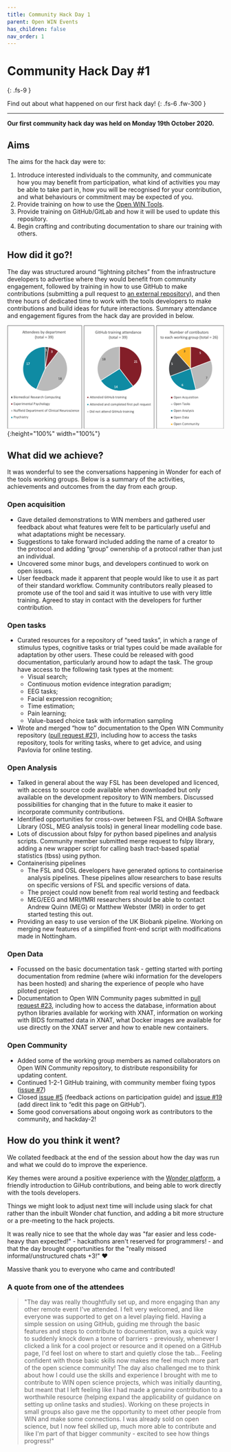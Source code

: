 ```yaml
---
title: Community Hack Day 1
parent: Open WIN Events
has_children: false
nav_order: 1
---
```


# Community Hack Day #1
{: .fs-9 }

Find out about what happened on our first hack day!
{: .fs-6 .fw-300 }

---

**Our first community hack day was held on Monday 19th October 2020.**

## Aims

The aims for the hack day were to:
1. Introduce interested individuals to the community, and communicate how you may benefit from participation, what kind of activities you may be able to take part in, how you will be recognised for your contribution, and what behaviours or commitment may be expected of you.
2. Provide training on how to use the [Open WIN Tools](../tools.md).
3. Provide training on GitHub/GitLab and how it will be used to update this repository.
4. Begin crafting and contributing documentation to share our training with others.

## How did it go?!

The day was structured around “lightning pitches” from the infrastructure developers to advertise where they would benefit from community engagement, followed by training in how to use GitHub to make contributions (submitting a pull request to [an external repository](https://cassgvp.github.io/git-for-collaborative-documentation)), and then three hours of dedicated time to work with the tools developers to make contributions and build ideas for future interactions. Summary attendance and engagement figures from the hack day are provided in below.

![hack day 1 attendance](../img/img-hackday-1-pies.png){:height="100%" width="100%"}

## What did we achieve?

It was wonderful to see the conversations happening in Wonder for each of the tools working groups. Below is a summary of the activities, achievements and outcomes from the day from each group.

### Open acquisition
- Gave detailed demonstrations to WIN members and gathered user feedback about what features were felt to be particularly useful and what adaptations might be necessary.
- Suggestions to take forward included adding the name of a creator to the protocol and adding “group” ownership of a protocol rather than just an individual.
- Uncovered some minor bugs, and developers continued to work on open issues.
- User feedback made it apparent that people would like to use it as part of their standard workflow. Community contributors really pleased to promote use of the tool and said it was intuitive to use with very little training. Agreed to stay in contact with the developers for further contribution.

### Open tasks
- Curated resources for a repository of “seed tasks”, in which a range of stimulus types, cognitive tasks or trial types could be made available for adaptation by other users. These could be released with good documentation, particularly around how to adapt the task. The group have access to the following task types at the moment:
  * Visual search;
  * Continuous motion evidence integration paradigm;
  * EEG tasks;
  * Facial expression recognition;
  * Time estimation;
  * Pain learning;
  * Value-based choice task with information sampling
- Wrote and merged “how to” documentation to the Open WIN Community repository ([pull request #21](https://github.com/cassgvp/WIN-Open-Neuroimaging-Community/pull/21)), including how to access the tasks repository, tools for writing tasks, where to get advice, and using Pavlovia for online testing.

### Open Analysis
- Talked in general about the way FSL has been developed and licenced, with access to source code available when downloaded but only available on the development repository to WIN members. Discussed possibilities for changing that in the future to make it easier to incorporate community contributions.
- Identified opportunities for cross-over between FSL and OHBA Software Library (OSL, MEG analysis tools) in general linear modelling code base.
- Lots of discussion about fslpy for python based pipelines and analysis scripts. Community member submitted merge request to fslpy library, adding a new wrapper script for calling bash tract-based spatial statistics (tbss) using python.
- Containerising pipelines
  * The FSL and OSL developers have generated options to containerise analysis pipelines. These pipelines allow researchers to base results on specific versions of FSL and specific versions of data.
  * The project could now benefit from real world testing and feedback
  * MEG/EEG and MRI/fMRI researchers should be able to contact Andrew Quinn (MEG) or Matthew Webster (MRI) in order to get started testing this out.
- Providing an easy to use version of the UK Biobank pipeline. Working on merging new features of a simplified front-end script with modifications made in Nottingham.

### Open Data
- Focussed on the basic documentation task - getting started with porting documentation from redmine (where wiki information for the developers has been hosted) and sharing the experience of people who have piloted project
- Documentation to Open WIN Community pages submitted in [pull request #23](https://github.com/cassgvp/WIN-Open-Neuroimaging-Community/pull/23), including how to access the database, information about python libraries available for working with XNAT, information on working with BIDS formatted data in XNAT, what Docker images are available for use directly on the XNAT server and how to enable new containers.

### Open Community
- Added some of the working group members as named collaborators on Open WIN Community repository, to distribute responsibility for updating content.
- Continued 1-2-1 GitHub training, with community member fixing typos ([issue #7](https://github.com/cassgvp/WIN-Open-Neuroimaging-Community/issues/7))
- Closed [issue #5](https://github.com/cassgvp/WIN-Open-Neuroimaging-Community/issues/5) (feedback actions on participation guide) and [issue #19](https://github.com/cassgvp/WIN-Open-Neuroimaging-Community/issues/19) (add direct link to “edit this page on GitHub”).
- Some good conversations about ongoing work as contributors to the community, and hackday-2!

## How do you think it went?
We collated feedback at the end of the session about how the day was run and what we could do to improve the experience.

Key themes were around a positive experience with the [Wonder platform](https://vimeo.com/showcase/7645853/video/472801976), a friendly introduction to GiHub contributions, and being able to work directly with the tools developers.

Things we might look to adjust next time will include using slack for chat rather than the inbuilt Wonder chat function, and adding a bit more structure or a pre-meeting to the hack projects.

It was really nice to see that the whole day was "far easier and less code-heavy than expected!" - hackathons aren't reserved for programmers! - and that the day brought opportunities for the "really missed informal/unstructured chats +3!" ❤️

Massive thank you to everyone who came and contributed!

### A quote from one of the attendees
> "The day was really thoughtfully set up, and more engaging than any other remote event I've attended. I felt very welcomed, and like everyone was supported to get on a level playing field. Having a simple session on using GitHub, guiding me through the basic features and steps to contribute to documentation, was a quick way to suddenly knock down a tonne of barriers - previously, whenever I clicked a link for a cool project or resource and it opened on a GitHub page, I'd feel lost on where to start and quietly close the tab… Feeling confident with those basic skills now makes me feel much more part of the open science community! The day also challenged me to think about how I could use the skills and experience I brought with me to contribute to WIN open science projects, which was initially daunting, but meant that I left feeling like I had made a genuine contribution to a worthwhile resource (helping expand the applicability of guidance on setting up online tasks and studies). Working on these projects in small groups also gave me the opportunity to meet other people from WIN and make some connections. I was already sold on open science, but I now feel skilled up, much more able to contribute and like I'm part of that bigger community - excited to see how things progress!"
